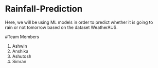# Rainfall-Prediction
Here, we will be using ML models in order to predict whether it is going to rain or not tomorrow based on the dataset WeatherAUS.

#Team Members
1) Ashwin
2) Anshika
3) Ashutosh
4) Simran
